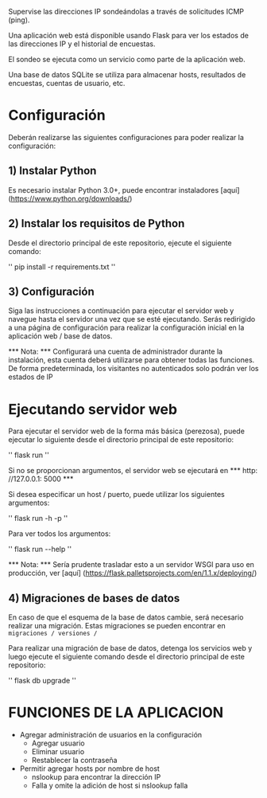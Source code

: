 Supervise las direcciones IP sondeándolas a través de solicitudes ICMP (ping).

Una aplicación web está disponible usando Flask para ver los estados de las direcciones IP y el historial de encuestas.

El sondeo se ejecuta como un servicio como parte de la aplicación web.

Una base de datos SQLite se utiliza para almacenar hosts, resultados de encuestas, cuentas de usuario, etc.

# Configuración

Deberán realizarse las siguientes configuraciones para poder realizar la configuración:

## 1) Instalar Python

Es necesario instalar Python 3.0+, puede encontrar instaladores [aquí] (https://www.python.org/downloads/)

## 2) Instalar los requisitos de Python

Desde el directorio principal de este repositorio, ejecute el siguiente comando:

''
pip install -r requirements.txt
''

## 3) Configuración

Siga las instrucciones a continuación para ejecutar el servidor web y navegue hasta el servidor una vez que se esté
ejecutando. Serás redirigido a una página de configuración para realizar la configuración inicial en la aplicación web /
base de datos.

*** Nota: *** Configurará una cuenta de administrador durante la instalación, esta cuenta deberá utilizarse para obtener
todas las funciones. De forma predeterminada, los visitantes no autenticados solo podrán ver los estados de IP

# Ejecutando servidor web

Para ejecutar el servidor web de la forma más básica (perezosa), puede ejecutar lo siguiente desde el directorio
principal de este repositorio:

''
flask run
''

Si no se proporcionan argumentos, el servidor web se ejecutará en *** http: //127.0.0.1: 5000 ***

Si desea especificar un host / puerto, puede utilizar los siguientes argumentos:

''
flask run -h <host> -p <puerto>
''

Para ver todos los argumentos:

''
flask run --help
''

*** Nota: *** Sería prudente trasladar esto a un servidor WSGI para uso en producción,
ver [aquí] (https://flask.palletsprojects.com/en/1.1.x/deploying/)

## 4) Migraciones de bases de datos

En caso de que el esquema de la base de datos cambie, será necesario realizar una migración. Estas migraciones se pueden
encontrar en `migraciones / versiones /`

Para realizar una migración de base de datos, detenga los servicios web y luego ejecute el siguiente comando desde el
directorio principal de este repositorio:

''
flask db upgrade
''

# FUNCIONES DE LA APLICACION

* Agregar administración de usuarios en la configuración
    * Agregar usuario
    * Eliminar usuario
    * Restablecer la contraseña
* Permitir agregar hosts por nombre de host
    * nslookup para encontrar la dirección IP
    * Falla y omite la adición de host si nslookup falla
